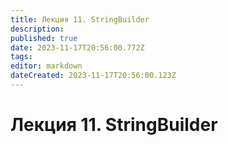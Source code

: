 ```yaml
---
title: Лекция 11. StringBuilder
description: 
published: true
date: 2023-11-17T20:56:00.772Z
tags: 
editor: markdown
dateCreated: 2023-11-17T20:56:00.123Z
---
```


# Лекция 11. StringBuilder


